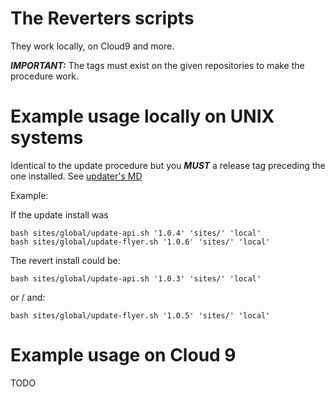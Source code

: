 # The Reverters scripts

They work locally, on Cloud9 and more.

***IMPORTANT:*** The tags must exist on the given repositories to make the procedure work.

# Example usage locally on UNIX systems

Identical to the update procedure but you ***MUST*** a release tag preceding the one installed. See [updater's MD](https://github.com/Puzzlout/TrekToursInstaller/blob/master/Updaters.Usage.md)

Example:

If the update install was
```
bash sites/global/update-api.sh '1.0.4' 'sites/' 'local'
bash sites/global/update-flyer.sh '1.0.6' 'sites/' 'local'
```

The revert install could be:
```
bash sites/global/update-api.sh '1.0.3' 'sites/' 'local'
```
or / and:
```
bash sites/global/update-flyer.sh '1.0.5' 'sites/' 'local'
```

# Example usage on Cloud 9

TODO
